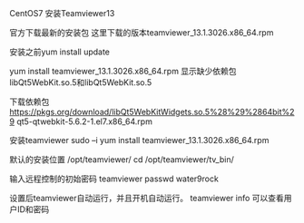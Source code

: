CentOS7 安装Teamviewer13

官方下载最新的安装包
这里下载的版本teamviewer_13.1.3026.x86_64.rpm

安装之前yum install update

yum install teamviewer_13.1.3026.x86_64.rpm
显示缺少依赖包libQt5WebKit.so.5和libQt5WebKit.so.5

下载依赖包
https://pkgs.org/download/libQt5WebKitWidgets.so.5%28%29%2864bit%29
qt5-qtwebkit-5.6.2-1.el7.x86_64.rpm


安装teamviewer
sudo –i
yum install teamviewer_13.1.3026.x86_64.rpm

默认的安装位置
/opt/teamviewer/
cd /opt/teamviewer/tv_bin/

输入远程控制的初始密码
teamviewer passwd water9rock

设置后teamviewer自动运行，并且开机自动运行。
teamviewer info 可以查看用户ID和密码




